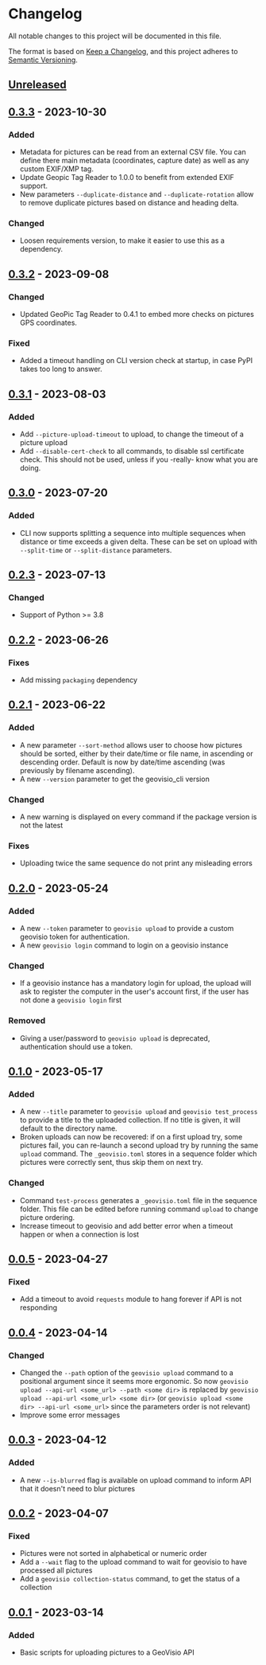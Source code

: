 # Changelog
All notable changes to this project will be documented in this file.

The format is based on [Keep a Changelog](https://keepachangelog.com/en/1.0.0/),
and this project adheres to [Semantic Versioning](https://semver.org/spec/v2.0.0.html).

## [Unreleased]


## [0.3.3] - 2023-10-30

### Added
- Metadata for pictures can be read from an external CSV file. You can define there main metadata (coordinates, capture date) as well as any custom EXIF/XMP tag.
- Update Geopic Tag Reader to 1.0.0 to benefit from extended EXIF support.
- New parameters `--duplicate-distance` and `--duplicate-rotation` allow to remove duplicate pictures based on distance and heading delta.

### Changed
- Loosen requirements version, to make it easier to use this as a dependency.


## [0.3.2] - 2023-09-08

### Changed
- Updated GeoPic Tag Reader to 0.4.1 to embed more checks on pictures GPS coordinates.

### Fixed
- Added a timeout handling on CLI version check at startup, in case PyPI takes too long to answer.


## [0.3.1] - 2023-08-03

### Added
- Add `--picture-upload-timeout` to upload, to change the timeout of a picture upload
- Add `--disable-cert-check` to all commands, to disable ssl certificate check. This should not be used, unless if you -really- know what you are doing.

## [0.3.0] - 2023-07-20

### Added
- CLI now supports splitting a sequence into multiple sequences when distance or time exceeds a given delta. These can be set on upload with `--split-time` or `--split-distance` parameters.


## [0.2.3] - 2023-07-13

### Changed
- Support of Python >= 3.8

## [0.2.2] - 2023-06-26

### Fixes
- Add missing `packaging` dependency

## [0.2.1] - 2023-06-22

### Added
- A new parameter `--sort-method` allows user to choose how pictures should be sorted, either by their date/time or file name, in ascending or descending order. Default is now by date/time ascending (was previously by filename ascending).
- A new `--version` parameter to get the geovisio_cli version

### Changed
- A new warning is displayed on every command if the package version is not the latest

### Fixes
- Uploading twice the same sequence do not print any misleading errors

## [0.2.0] - 2023-05-24

### Added
- A new `--token` parameter to `geovisio upload` to provide a custom geovisio token for authentication.
- A new `geovisio login` command to login on a geovisio instance

### Changed
- If a geovisio instance has a mandatory login for upload, the upload will ask to register the computer in the user's account first, if the user has not done a `geovisio login` first

### Removed
- Giving a user/password to `geovisio upload` is deprecated, authentication should use a token.

## [0.1.0] - 2023-05-17

### Added
- A new `--title` parameter to `geovisio upload` and `geovisio test_process` to provide a title to the uploaded collection. If no title is given, it will default to the directory name.
- Broken uploads can now be recovered: if on a first upload try, some pictures fail, you can re-launch a second upload try by running the same `upload` command. The `_geovisio.toml` stores in a sequence folder which pictures were correctly sent, thus skip them on next try.

### Changed
- Command `test-process` generates a `_geovisio.toml` file in the sequence folder. This file can be edited before running command `upload` to change picture ordering.
- Increase timeout to geovisio and add better error when a timeout happen or when a connection is lost


## [0.0.5] - 2023-04-27

### Fixed
- Add a timeout to avoid `requests` module to hang forever if API is not responding


## [0.0.4] - 2023-04-14

### Changed
- Changed the `--path` option of the `geovisio upload` command to a positional argument since it seems more ergonomic. So now `geovisio upload --api-url <some_url> --path <some dir>` is replaced by `geovisio upload --api-url <some_url> <some dir>` (or `geovisio upload <some dir> --api-url <some_url>` since the parameters order is not relevant)
- Improve some error messages

## [0.0.3] - 2023-04-12

### Added
- A new `--is-blurred` flag is available on upload command to inform API that it doesn't need to blur pictures


## [0.0.2] - 2023-04-07

### Fixed
- Pictures were not sorted in alphabetical or numeric order
- Add a `--wait` flag to the upload command to wait for geovisio to have processed all pictures
- Add a `geovisio collection-status` command, to get the status of a collection


## [0.0.1] - 2023-03-14

### Added
- Basic scripts for uploading pictures to a GeoVisio API


[Unreleased]: https://gitlab.com/geovisio/cli/-/compare/0.3.3...main
[0.3.3]: https://gitlab.com/geovisio/cli/-/compare/0.3.2...0.3.3
[0.3.2]: https://gitlab.com/geovisio/cli/-/compare/0.3.1...0.3.2
[0.3.1]: https://gitlab.com/geovisio/cli/-/compare/0.3.0...0.3.1
[0.3.0]: https://gitlab.com/geovisio/cli/-/compare/0.2.3...0.3.0
[0.2.3]: https://gitlab.com/geovisio/cli/-/compare/0.2.2...0.2.3
[0.2.2]: https://gitlab.com/geovisio/cli/-/compare/0.2.1...0.2.2
[0.2.1]: https://gitlab.com/geovisio/cli/-/compare/0.2.0...0.2.1
[0.2.0]: https://gitlab.com/geovisio/cli/-/compare/0.1.0...0.2.0
[0.1.0]: https://gitlab.com/geovisio/cli/-/compare/0.0.5...0.1.0
[0.0.5]: https://gitlab.com/geovisio/cli/-/compare/0.0.4...0.0.5
[0.0.4]: https://gitlab.com/geovisio/cli/-/compare/0.0.3...0.0.4
[0.0.3]: https://gitlab.com/geovisio/cli/-/compare/0.0.2...0.0.3
[0.0.2]: https://gitlab.com/geovisio/cli/-/compare/0.0.1...0.0.2
[0.0.1]: https://gitlab.com/PanierAvide/geovisio/-/commits/0.0.1
